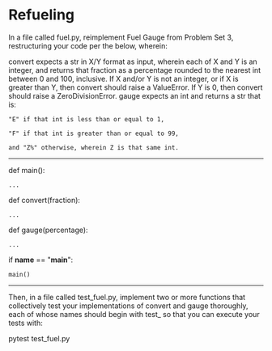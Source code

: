 # Refueling

In a file called fuel.py, reimplement Fuel Gauge from Problem Set 3, restructuring your code per the below, wherein:

convert expects a str in X/Y format as input, wherein each of X and Y is an integer, and returns that fraction as a percentage rounded to the nearest int between 0 and 100, inclusive. If X and/or Y is not an integer, or if X is greater than Y, then convert should raise a ValueError. If Y is 0, then convert should raise a ZeroDivisionError.
gauge expects an int and returns a str that is:
    
    "E" if that int is less than or equal to 1,
        
    "F" if that int is greater than or equal to 99,
        
    and "Z%" otherwise, wherein Z is that same int.

---------    

def main():

    ...


def convert(fraction):

    ...


def gauge(percentage):

    ...


if __name__ == "__main__":

    main()

---------    

Then, in a file called test_fuel.py, implement two or more functions that collectively test your implementations of convert and gauge thoroughly, each of whose names should begin with test_ so that you can execute your tests with:

pytest test_fuel.py
